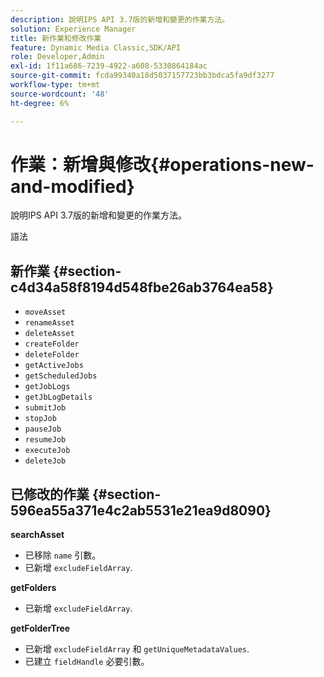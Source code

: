 ```yaml
---
description: 說明IPS API 3.7版的新增和變更的作業方法。
solution: Experience Manager
title: 新作業和修改作業
feature: Dynamic Media Classic,SDK/API
role: Developer,Admin
exl-id: 1f11a686-7239-4922-a608-5330864184ac
source-git-commit: fcda99340a18d5037157723bb3bdca5fa9df3277
workflow-type: tm+mt
source-wordcount: '48'
ht-degree: 6%

---
```


# 作業：新增與修改{#operations-new-and-modified}

說明IPS API 3.7版的新增和變更的作業方法。

語法

## 新作業 {#section-c4d34a58f8194d548fbe26ab3764ea58}

* `moveAsset`
* `renameAsset`
* `deleteAsset`
* `createFolder`
* `deleteFolder`
* `getActiveJobs`
* `getScheduledJobs`
* `getJobLogs`
* `getJbLogDetails`
* `submitJob`
* `stopJob`
* `pauseJob`
* `resumeJob`
* `executeJob`
* `deleteJob`

## 已修改的作業 {#section-596ea55a371e4c2ab5531e21ea9d8090}

**searchAsset**

* 已移除 `name` 引數。
* 已新增 `excludeFieldArray`.

**getFolders**

* 已新增 `excludeFieldArray`.

**getFolderTree**

* 已新增 `excludeFieldArray` 和 `getUniqueMetadataValues`.
* 已建立 `fieldHandle` 必要引數。
